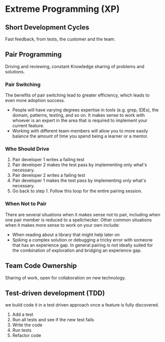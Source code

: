 # Extreme Programming (XP)

## Short Development Cycles

Fast feedback, from tests, the customer and the team.

## Pair Programming

Driving and reviewing, constant Knowledge sharing of problems and solutions.

### Pair Switching
The benefits of pair switching lead to greater efficiency, which leads to even more adoption success.

* People will have varying degrees expertise in tools (e.g. grep, IDEs), the domain, patterns, testing, and so on. It makes sense to work with whoever is an expert in the area that is required to implement your current feature.
* Working with different team-members will allow you to more easily balance the amount of time you spend being a learner or a mentor.

### Who Should Drive

1. Pair developer 1 writes a failing test
2. Pair developer 2 makes the test pass by implementing only what's necessary.
3. Pair developer 2 writes a failing test
4. Pair developer 1 makes the test pass by implementing only what's necessary.
5. Go back to step 1. Follow this loop for the entire pairing session.

### When Not to Pair

There are several situations when it makes sense not to pair, including when one pair member is reduced to a spellchecker. Other common situations when it makes more sense to work on your own include:

* When reading about a library that might help later on
* Spiking a complex solution or debugging a tricky error with someone that has an experience gap. In general pairing is not ideally suited for the combination of exploration and bridging an experience gap.

## Team Code Ownership

Sharing of work, open for collaboration on new technology.

## Test-driven development (TDD) 

we build code it in a test driven approach once a feature is fully discovered.

1. Add a test
2. Run all tests and see if the new test fails
3. Write the code
4. Run tests
5. Refactor code
